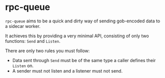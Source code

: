 # rpc-queue

`rpc-queue` aims to be a quick and dirty way of sending gob-encoded data to a sidecar worker.

It achieves this by providing a very minimal API, consisting of only two functions: `Send` and `Listen`.

There are only two rules you must follow:
- Data sent through `Send` must be of the same type a caller defines their `Listen` on.
- A sender must not listen and a listener must not send.